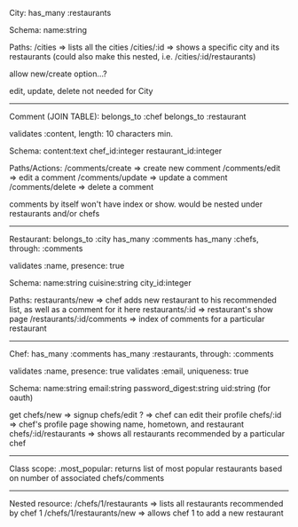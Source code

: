 City:
has_many :restaurants

Schema:
name:string

Paths:
/cities => lists all the cities
/cities/:id => shows a specific city and its restaurants (could also make this nested, i.e. /cities/:id/restaurants)

allow new/create option...?

edit, update, delete not needed for City

****

Comment (JOIN TABLE):
belongs_to :chef
belongs_to :restaurant

validates :content, length: 10 characters min.

Schema:
content:text
chef_id:integer
restaurant_id:integer

Paths/Actions:
/comments/create => create new comment
/comments/edit => edit a comment
/comments/update => update a comment
/comments/delete => delete a comment

comments by itself won't have index or show. would be nested under restaurants and/or chefs
****

Restaurant:
belongs_to :city
has_many :comments
has_many :chefs, through: :comments

validates :name, presence: true

Schema:
name:string
cuisine:string
city_id:integer

Paths:
restaurants/new => chef adds new restaurant to his recommended list, as well as a comment for it here
restaurants/:id => restaurant's show page
/restaurants/:id/comments => index of comments for a particular restaurant

****

Chef:
has_many :comments
has_many :restaurants, through: :comments

validates :name, presence: true
validates :email, uniqueness: true

Schema:
name:string
email:string
password_digest:string
uid:string (for oauth)

get chefs/new => signup
chefs/edit ? => chef can edit their profile
chefs/:id => chef's profile page showing name, hometown, and restaurant
chefs/:id/restaurants => shows all restaurants recommended by a particular chef

****

Class scope:
.most_popular: returns list of most popular restaurants based on number of associated chefs/comments

****

Nested resource:
/chefs/1/restaurants => lists all restaurants recommended by chef 1
/chefs/1/restaurants/new => allows chef 1 to add a new restaurant
